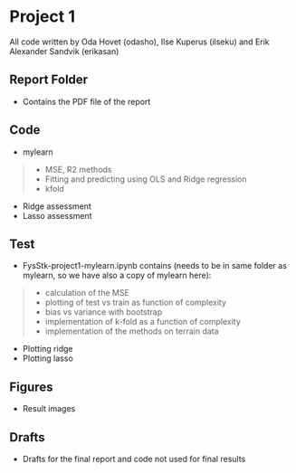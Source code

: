 # Project 1

All code written by Oda Hovet (odasho), Ilse Kuperus (ilseku) and Erik Alexander Sandvik (erikasan)

## Report Folder
* Contains the PDF file of the report

## Code
* mylearn
> * MSE, R2 methods
> * Fitting and predicting using OLS and Ridge regression
> * kfold

* Ridge assessment
* Lasso assessment 

## Test
* FysStk-project1-mylearn.ipynb contains (needs to be in same folder as mylearn, so we have also a copy of mylearn here):
> * calculation of the MSE
> * plotting of test vs train as function of complexity
> * bias vs variance with bootstrap
> * implementation of k-fold as a function of complexity
> * implementation of the methods on terrain data

* Plotting ridge 
* Plotting lasso 

## Figures
* Result images

## Drafts
* Drafts for the final report and code not used for final results
